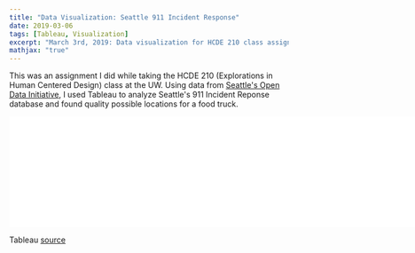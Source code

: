 ```yaml
---
title: "Data Visualization: Seattle 911 Incident Response"
date: 2019-03-06
tags: [Tableau, Visualization]
excerpt: "March 3rd, 2019: Data visualization for HCDE 210 class assignment"
mathjax: "true"
---
```


This was an assignment I did while taking the HCDE 210 (Explorations in Human Centered Design) class at the UW. Using data from [Seattle's Open Data Initiative](http://www.seattle.gov/tech/initiatives/open-data), I used Tableau to analyze Seattle's 911 Incident Reponse database and found quality possible locations for a food truck.

<embed src="/images/InfoViz.pdf" type="application/pdf" width="300%" height="200px" />

Tableau [source](https://public.tableau.com/profile/jeremy.lu2631#!/vizhome/INFOVIZ_15519277250680/Dashboard1)
